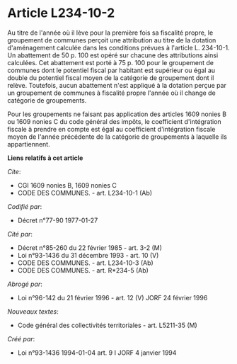 # Article L234-10-2

Au titre de l'année où il lève pour la première fois sa fiscalité propre, le groupement de communes perçoit une attribution
au titre de la dotation d'aménagement calculée dans les conditions prévues à l'article L. 234-10-1. Un abattement de 50 p.
100 est opéré sur chacune des attributions ainsi calculées. Cet abattement est porté à 75 p. 100 pour le groupement de
communes dont le potentiel fiscal par habitant est supérieur ou égal au double du potentiel fiscal moyen de la catégorie de
groupement dont il relève. Toutefois, aucun abattement n'est appliqué à la dotation perçue par un groupement de communes à
fiscalité propre l'année où il change de catégorie de groupements.

Pour les groupements ne faisant pas application des articles 1609 nonies B ou 1609 nonies C du code général des impôts, le
coefficient d'intégration fiscale à prendre en compte est égal au coefficient d'intégration fiscale moyen de l'année
précédente de la catégorie de groupements à laquelle ils appartiennent.

**Liens relatifs à cet article**

_Cite_:

  - CGI 1609 nonies B, 1609 nonies C
  - CODE DES COMMUNES. - art. L234-10-1 (Ab)

_Codifié par_:

  - Décret n°77-90 1977-01-27

_Cité par_:

  - Décret n°85-260 du 22 février 1985 - art. 3-2 (M)
  - Loi n°93-1436 du 31 décembre 1993 - art. 10 (V)
  - CODE DES COMMUNES. - art. L234-10-3 (Ab)
  - CODE DES COMMUNES. - art. R*234-5 (Ab)

_Abrogé par_:

  - Loi n°96-142 du 21 février 1996 - art. 12 (V) JORF 24 février 1996

_Nouveaux textes_:

  - Code général des collectivités territoriales - art. L5211-35 (M)

_Créé par_:

  - Loi n°93-1436 1994-01-04 art. 9 I JORF 4 janvier 1994
